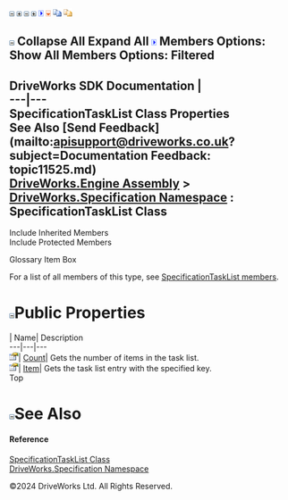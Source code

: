 ![](dotnetimages/collapse.gif) ![](dotnetimages/expand.gif) ![](dotnetimages/collapse.gif) ![](dotnetimages/expand.gif) ![](dotnetimages/drpdown.gif) ![](dotnetimages/drpdown_orange.gif) ![](dotnetimages/copycode.gif) ![](dotnetimages/copycodeHighlight.gif)

![](dotnetimages/collapse.gif) Collapse All Expand All ![](dotnetimages/drpdown.gif) Members Options: Show All  Members Options: Filtered   
---  
DriveWorks SDK Documentation  |   
---|---  
SpecificationTaskList Class Properties   
See Also [Send Feedback](mailto:apisupport@driveworks.co.uk?subject=Documentation Feedback: topic11525.md)  
[DriveWorks.Engine Assembly](topic2156.md) > [DriveWorks.Specification Namespace](topic10764.md) : SpecificationTaskList Class  
---  
  
Include Inherited Members    
Include Protected Members    


Glossary Item Box

For a list of all members of this type, see [SpecificationTaskList members](topic11526.md).

# ![](dotnetimages/collapse.gif)Public Properties

| Name| Description  
---|---|---  
![Public Property](dotnetimages/publicProperty.gif)| [Count](topic11532.md)| Gets the number of items in the task list.   
![Public Property](dotnetimages/publicProperty.gif)| [Item](topic11533.md)| Gets the task list entry with the specified key.   
Top

# ![](dotnetimages/collapse.gif)See Also

#### Reference

[SpecificationTaskList Class](topic11525.md)   
[DriveWorks.Specification Namespace](topic10764.md)

©2024 DriveWorks Ltd. All Rights Reserved.
